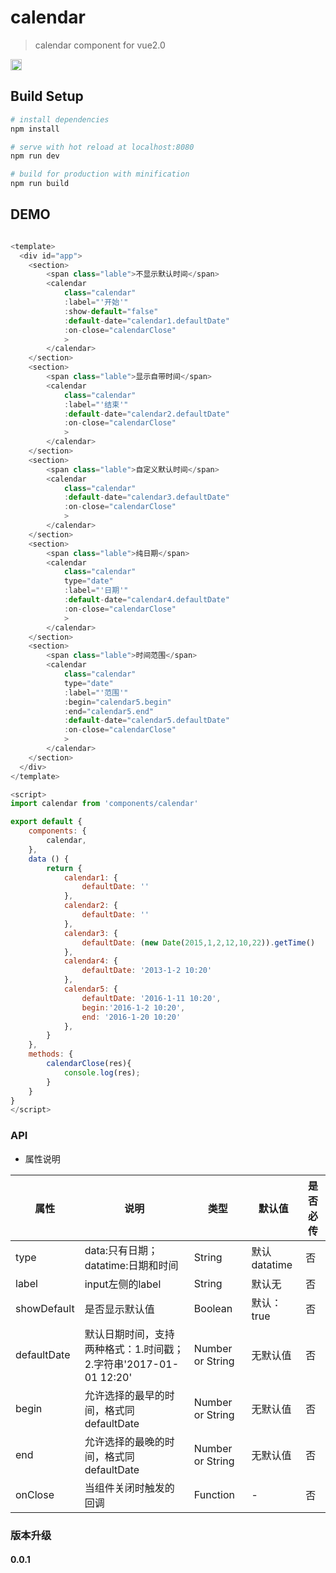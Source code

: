 # calendar

> calendar component for vue2.0

<p>
    <img height="18" src="https://img.shields.io/badge/npm-v0.0.1-blue.svg">
</p>

## Build Setup

``` bash
# install dependencies
npm install

# serve with hot reload at localhost:8080
npm run dev

# build for production with minification
npm run build
```

## DEMO

```javascript

<template>
  <div id="app">
	<section>
		<span class="lable">不显示默认时间</span>
		<calendar
			class="calendar"
			:label="'开始'"
			:show-default="false"
			:default-date="calendar1.defaultDate"
			:on-close="calendarClose"
			>
		</calendar>
	</section>
	<section>
		<span class="lable">显示自带时间</span>
		<calendar
			class="calendar"
			:label="'结束'"
			:default-date="calendar2.defaultDate"
			:on-close="calendarClose"
			>
		</calendar>
	</section>
	<section>
		<span class="lable">自定义默认时间</span>
		<calendar
			class="calendar"
			:default-date="calendar3.defaultDate"
			:on-close="calendarClose"
			>
		</calendar>
	</section>
	<section>
		<span class="lable">纯日期</span>
		<calendar
			class="calendar"
			type="date"
			:label="'日期'"
			:default-date="calendar4.defaultDate"
			:on-close="calendarClose"
			>
		</calendar>
	</section>
	<section>
		<span class="lable">时间范围</span>
		<calendar
			class="calendar"
			type="date"
			:label="'范围'"
			:begin="calendar5.begin"
			:end="calendar5.end"
			:default-date="calendar5.defaultDate"
			:on-close="calendarClose"
			>
		</calendar>
	</section>
  </div>
</template>

<script>
import calendar from 'components/calendar'

export default {
	components: {
		calendar,
	},
	data () {
		return {
			calendar1: {
				defaultDate: ''
			},
			calendar2: {
				defaultDate: ''
			},
			calendar3: {
				defaultDate: (new Date(2015,1,2,12,10,22)).getTime()
			},
			calendar4: {
				defaultDate: '2013-1-2 10:20'
			},
			calendar5: {
				defaultDate: '2016-1-11 10:20',
				begin:'2016-1-2 10:20',
				end: '2016-1-20 10:20'
			},
		}
	},
	methods: {
		calendarClose(res){
			console.log(res);
		}
	}
}
</script>

```

### API
* 属性说明

|属性|说明|类型|默认值|是否必传|
|---|----|---|-----|-------|
|type|data:只有日期；datatime:日期和时间|String|默认datatime|否|
|label|input左侧的label|String|默认无|否|
|showDefault|是否显示默认值|Boolean|默认：true|否|
|defaultDate|默认日期时间，支持两种格式：1.时间戳；2.字符串'2017-01-01 12:20'|Number or String|无默认值|否|
|begin|允许选择的最早的时间，格式同defaultDate|Number or String|无默认值|否|
|end|允许选择的最晚的时间，格式同defaultDate|Number or String|无默认值|否|
|onClose|当组件关闭时触发的回调|Function|-|否|

### 版本升级
#### 0.0.1
